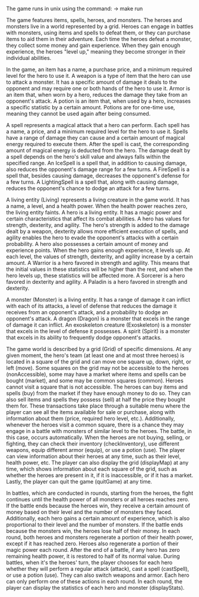 The game runs in unix using the command:
-> make run

  The game features items, spells, heroes, and monsters. The heroes and monsters live in a world represented by a grid. Heroes can engage in battles with monsters, using items and spells to defeat them, or they can purchase items to aid them in their adventure. Each time the heroes defeat a monster, they collect some money and gain experience. When they gain enough experience, the heroes "level up," meaning they become stronger in their individual abilities. 
  
  In the game, an item has a name, a purchase price, and a minimum required level for the hero to use it. A weapon is a type of item that the hero can use to attack a monster. It has a specific amount of damage it deals to the opponent and may require one or both hands of the hero to use it. Armor is an item that, when worn by a hero, reduces the damage they take from an opponent's attack. A potion is an item that, when used by a hero, increases a specific statistic by a certain amount. Potions are for one-time use, meaning they cannot be used again after being consumed.
  
  Α spell represents a magical attack that a hero can perform. Each spell has a name, a price, and a minimum required level for the hero to use it. Spells have a range of damage they can cause and a certain amount of magical energy required to execute them. After the spell is cast, the corresponding amount of magical energy is deducted from the hero. The damage dealt by a spell depends on the hero's skill value and always falls within the specified range. An IceSpell is a spell that, in addition to causing damage, also reduces the opponent's damage range for a few turns. A FireSpell is a spell that, besides causing damage, decreases the opponent's defense for a few turns. A LightingSpell is a spell that, along with causing damage, reduces the opponent's chance to dodge an attack for a few turns.
  
  A living entity (Living) represents a living creature in the game world. It has a name, a level, and a health power. When the health power reaches zero, the living entity faints. A hero is a living entity. It has a magic power and certain characteristics that affect its combat abilities. A hero has values for strength, dexterity, and agility. The hero's strength is added to the damage dealt by a weapon, dexterity allows more efficient execution of spells, and agility enables the hero to evade the opponent's attacks with a certain probability. A hero also possesses a certain amount of money and experience points. When the hero gains enough experience, it levels up. At each level, the values of strength, dexterity, and agility increase by a certain amount. A Warrior is a hero favored in strength and agility. This means that the initial values in these statistics will be higher than the rest, and when the hero levels up, these statistics will be affected more. A Sorcerer is a hero favored in dexterity and agility. A Paladin is a hero favored in strength and dexterity.
  
  A monster (Monster) is a living entity. It has a range of damage it can inflict with each of its attacks, a level of defense that reduces the damage it receives from an opponent's attack, and a probability to dodge an opponent's attack. A dragon (Dragon) is a monster that excels in the range of damage it can inflict. An exoskeleton creature (Exoskeleton) is a monster that excels in the level of defense it possesses. A spirit (Spirit) is a monster that excels in its ability to frequently dodge opponent's attacks.
  
  The game world is described by a grid (Grid) of specific dimensions. At any given moment, the hero's team (at least one and at most three heroes) is located in a square of the grid and can move one square up, down, right, or left (move). Some squares on the grid may not be accessible to the heroes (nonAccessible), some may have a market where items and spells can be bought (market), and some may be common squares (common). Heroes cannot visit a square that is not accessible. The heroes can buy items and spells (buy) from the market if they have enough money to do so. They can also sell items and spells they possess (sell) at half the price they bought them for. These transactions take place through a suitable menu where the player can see all the items available for sale or purchase, along with information about them (price, required hero level, etc.). Additionally, whenever the heroes visit a common square, there is a chance they may engage in a battle with monsters of similar level to the heroes. The battle, in this case, occurs automatically. When the heroes are not buying, selling, or fighting, they can check their inventory (checkInventory), use different weapons, equip different armor (equip), or use a potion (use). The player can view information about their heroes at any time, such as their level, health power, etc. The player can also display the grid (displayMap) at any time, which shows information about each square of the grid, such as whether the heroes are present in it, if it is inaccessible, or if it has a market. Lastly, the player can quit the game (quitGame) at any time.
  
  In battles, which are conducted in rounds, starting from the heroes, the fight continues until the health power of all monsters or all heroes reaches zero. If the battle ends because the heroes win, they receive a certain amount of money based on their level and the number of monsters they faced. Additionally, each hero gains a certain amount of experience, which is also proportional to their level and the number of monsters. If the battle ends because the monsters win, the heroes lose half of their money. In each round, both heroes and monsters regenerate a portion of their health power, except if it has reached zero. Heroes also regenerate a portion of their magic power each round. After the end of a battle, if any hero has zero remaining health power, it is restored to half of its normal value. During battles, when it's the heroes' turn, the player chooses for each hero whether they will perform a regular attack (attack), cast a spell (castSpell), or use a potion (use). They can also switch weapons and armor. Each hero can only perform one of these actions in each round. In each round, the player can display the statistics of each hero and monster (displayStats).
  
